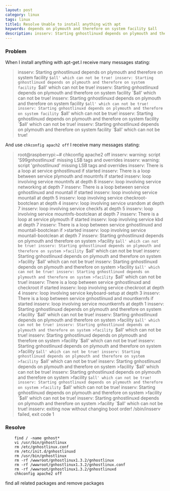 ```yaml
---
layout: post
category: linux
tags: linux 
title1: Resolve Unable to install anything with apt
keywords: depends on plymouth and therefore on system facility $all
description: insserv: Starting gnhostlinuxd depends on plymouth and therefore on system facility $all which can not be true!
---
```


### Problem

When I install anything with apt-get.I receive many messages stating:

>insserv: Starting gnhostlinuxd depends on plymouth and therefore on system facility `$all' which can not be true!
>insserv: Starting gnhostlinuxd depends on plymouth and therefore on system facility `$all' which can not be true!
>insserv: Starting gnhostlinuxd depends on plymouth and therefore on system facility `$all' which can not be true!
>insserv: Starting gnhostlinuxd depends on plymouth and therefore on system facility `$all' which can not be true!
>insserv: Starting gnhostlinuxd depends on plymouth and therefore on system facility `$all' which can not be true!
>insserv: Starting gnhostlinuxd depends on plymouth and therefore on system facility `$all' which can not be true!
>insserv: Starting gnhostlinuxd depends on plymouth and therefore on system facility `$all' which can not be true!

And use `chkconfig apach2 off` I receive many messages stating:

>root@raspberrypi:~# chkconfig apache2 off
>insserv: warning: script 'S99gnhostlinuxd' missing LSB tags and overrides
>insserv: warning: script 'gnhostlinuxd' missing LSB tags and overrides
>insserv: There is a loop at service gnhostlinuxd if started
>insserv: There is a loop between service plymouth and mountnfs if started
>insserv:  loop involving service mountnfs at depth 8
>insserv:  loop involving service networking at depth 7
>insserv: There is a loop between service gnhostlinuxd and mountall if started
>insserv:  loop involving service mountall at depth 5
>insserv:  loop involving service checkroot-bootclean at depth 4
>insserv:  loop involving service urandom at depth 7
>insserv:  loop involving service checkfs at depth 5
>insserv:  loop involving service mountnfs-bootclean at depth 7
>insserv: There is a loop at service plymouth if started
>insserv:  loop involving service kbd at depth 7
>insserv: There is a loop between service gnhostlinuxd and mountall-bootclean if >started
>insserv:  loop involving service mountall-bootclean at depth 7
>insserv: Starting gnhostlinuxd depends on plymouth and therefore on system >facility `$all' which can not be true!
>insserv: Starting gnhostlinuxd depends on plymouth and therefore on system >facility `$all' which can not be true!
>insserv: Starting gnhostlinuxd depends on plymouth and therefore on system >facility `$all' which can not be true!
>insserv: Starting gnhostlinuxd depends on plymouth and therefore on system >facility `$all' which can not be true!
>insserv: Starting gnhostlinuxd depends on plymouth and therefore on system >facility `$all' which can not be true!
>insserv: There is a loop between service gnhostlinuxd and checkroot if started
>insserv:  loop involving service checkroot at depth 4
>insserv:  loop involving service keyboard-setup at depth 3
>insserv: There is a loop between service gnhostlinuxd and mountkernfs if started
>insserv:  loop involving service mountkernfs at depth 1
>insserv: Starting gnhostlinuxd depends on plymouth and therefore on system >facility `$all' which can not be true!
>insserv: Starting gnhostlinuxd depends on plymouth and therefore on system >facility `$all' which can not be true!
>insserv: Starting gnhostlinuxd depends on plymouth and therefore on system >facility `$all' which can not be true!
>insserv: Starting gnhostlinuxd depends on plymouth and therefore on system >facility `$all' which can not be true!
>insserv: Starting gnhostlinuxd depends on plymouth and therefore on system >facility `$all' which can not be true!
>insserv: Starting gnhostlinuxd depends on plymouth and therefore on system >facility `$all' which can not be true!
>insserv: Starting gnhostlinuxd depends on plymouth and therefore on system >facility `$all' which can not be true!
>insserv: Starting gnhostlinuxd depends on plymouth and therefore on system >facility `$all' which can not be true!
>insserv: Starting gnhostlinuxd depends on plymouth and therefore on system >facility `$all' which can not be true!
>insserv: Starting gnhostlinuxd depends on plymouth and therefore on system >facility `$all' which can not be true!
>insserv: Starting gnhostlinuxd depends on plymouth and therefore on system >facility `$all' which can not be true!
>insserv: exiting now without changing boot order!
>/sbin/insserv failed, exit code 1

### Resolve

	    find / -name gnhost*
	    vi /usr/bin/gnhostlinux
	    rm /etc/gnhostlinux.conf
	    rm /etc/init.d/gnhostlinuxd
	    rm /usr/bin/gnhostlinux
	    rm -rf /wwwroot/gnhostlinux1.3.2/gnhostlinux
	    rm -rf /wwwroot/gnhostlinux1.3.2/gnhostlinux.conf
	    rm -rf /wwwroot/gnhostlinux1.3.2/gnhostlinuxd
	    chkconfig apache2 off

find all related packages and remove packages


